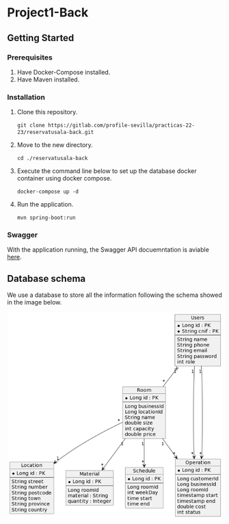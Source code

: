 # Project1-Back

## Getting Started

### Prerequisites
1. Have Docker-Compose installed.
2. Have Maven installed.

### Installation
1. Clone this repository.
   ```shell
   git clone https://gitlab.com/profile-sevilla/practicas-22-23/reservatusala-back.git
   ```
2. Move to the new directory.
   ```shell
   cd ./reservatusala-back
   ```
3. Execute the command line below to set up the database docker container using docker compose.
   ```shell
   docker-compose up -d
   ```
4. Run the application.
   ```shell
   mvn spring-boot:run
   ```

### Swagger
With the application running, the Swagger API docuemntation is aviable [here](localhost:8081/swagger-ui/index.html).
   
## Database schema
We use a database to store all the information following the schema showed in the image below.

![Database schema](DB-schema.png)

